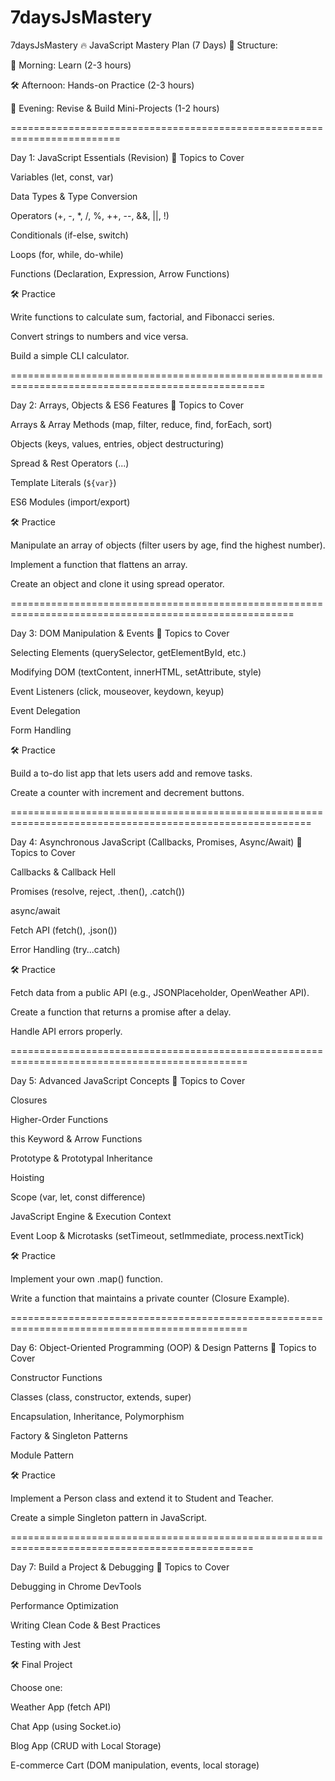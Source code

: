 # 7daysJsMastery
7daysJsMastery
🔥 JavaScript Mastery Plan (7 Days)
📌 Structure:

🚀 Morning: Learn (2-3 hours)

🛠️ Afternoon: Hands-on Practice (2-3 hours)

📝 Evening: Revise & Build Mini-Projects (1-2 hours)

=========================================================================

Day 1: JavaScript Essentials (Revision)
📌 Topics to Cover

Variables (let, const, var)

Data Types & Type Conversion

Operators (+, -, *, /, %, ++, --, &&, ||, !)

Conditionals (if-else, switch)

Loops (for, while, do-while)

Functions (Declaration, Expression, Arrow Functions)

🛠️ Practice

Write functions to calculate sum, factorial, and Fibonacci series.

Convert strings to numbers and vice versa.

Build a simple CLI calculator.

==================================================================================================

Day 2: Arrays, Objects & ES6 Features
📌 Topics to Cover

Arrays & Array Methods (map, filter, reduce, find, forEach, sort)

Objects (keys, values, entries, object destructuring)

Spread & Rest Operators (...)

Template Literals (`${var}`)

ES6 Modules (import/export)

🛠️ Practice

Manipulate an array of objects (filter users by age, find the highest number).

Implement a function that flattens an array.

Create an object and clone it using spread operator.

=======================================================================================================

Day 3: DOM Manipulation & Events
📌 Topics to Cover

Selecting Elements (querySelector, getElementById, etc.)

Modifying DOM (textContent, innerHTML, setAttribute, style)

Event Listeners (click, mouseover, keydown, keyup)

Event Delegation

Form Handling

🛠️ Practice

Build a to-do list app that lets users add and remove tasks.

Create a counter with increment and decrement buttons.

==========================================================================================================

Day 4: Asynchronous JavaScript (Callbacks, Promises, Async/Await)
📌 Topics to Cover

Callbacks & Callback Hell

Promises (resolve, reject, .then(), .catch())

async/await

Fetch API (fetch(), .json())

Error Handling (try...catch)

🛠️ Practice

Fetch data from a public API (e.g., JSONPlaceholder, OpenWeather API).

Create a function that returns a promise after a delay.

Handle API errors properly.

===============================================================================================

Day 5: Advanced JavaScript Concepts
📌 Topics to Cover

Closures

Higher-Order Functions

this Keyword & Arrow Functions

Prototype & Prototypal Inheritance

Hoisting

Scope (var, let, const difference)

JavaScript Engine & Execution Context

Event Loop & Microtasks (setTimeout, setImmediate, process.nextTick)

🛠️ Practice

Implement your own .map() function.

Write a function that maintains a private counter (Closure Example).

===============================================================================================

Day 6: Object-Oriented Programming (OOP) & Design Patterns
📌 Topics to Cover

Constructor Functions

Classes (class, constructor, extends, super)

Encapsulation, Inheritance, Polymorphism

Factory & Singleton Patterns

Module Pattern

🛠️ Practice

Implement a Person class and extend it to Student and Teacher.

Create a simple Singleton pattern in JavaScript.

================================================================================================

Day 7: Build a Project & Debugging
📌 Topics to Cover

Debugging in Chrome DevTools

Performance Optimization

Writing Clean Code & Best Practices

Testing with Jest

🛠️ Final Project

Choose one:

Weather App (fetch API)

Chat App (using Socket.io)

Blog App (CRUD with Local Storage)

E-commerce Cart (DOM manipulation, events, local storage)